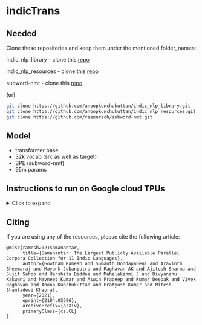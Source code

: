 # indicTrans


## Needed

 Clone these repositories and keep them under the mentioned folder_names:

indic_nlp_library    - clone this [repo](https://github.com/anoopkunchukuttan/indic_nlp_library)

indic_nlp_resources  - clone this [repo](https://github.com/anoopkunchukuttan/indic_nlp_resources)

subword-nmt          - clone this [repo](https://github.com/rsennrich/subword-nmt.git)

(or)

```bash
git clone https://github.com/anoopkunchukuttan/indic_nlp_library.git
git clone https://github.com/anoopkunchukuttan/indic_nlp_resources.git
git clone https://github.com/rsennrich/subword-nmt.git
```


## Model

- transformer base
- 32k vocab (src as well as target)
- BPE (subword-nmt)
- 95m params
## Instructions to run on Google cloud TPUs
<details><summary>Click to expand </summary>
Before starting these steps, make sure to prepare the dataset (normalization -> bpe -> .. -> binarization) following the steps in indicTrans workflow or do these steps on a cpu instance before launching the tpu instance (to save time and costs)

### Creating TPU instance

- Create a cpu instance on gcp with `torch-xla` image like:
```bash
gcloud compute --project=${PROJECT_ID} instances create <name for your instance> \
  --zone=<zone>  \
  --machine-type=n1-standard-16  \
  --image-family=torch-xla \
  --image-project=ml-images  \
  --boot-disk-size=200GB \
  --scopes=https://www.googleapis.com/auth/cloud-platform
```
- Once the instance is created, Launch a Cloud TPU (from your cpu vm instance) using the following command (you can change the `accelerator_type` according to your needs):
```bash
gcloud compute tpus create <name for your TPU> \
--zone=<zone> \
--network=default \
--version=pytorch-1.7 \
--accelerator-type=v3-8
```
                                          (or)
Create a new tpu using the GUI in https://console.cloud.google.com/compute/tpus and make sure to select `version` as  `pytorch 1.7`.

- Once the tpu is launched, identify its ip address:
```bash
# you can run this inside cpu instance and note down the IP address which is located under the NETWORK_ENDPOINTS column
gcloud compute tpus list --zone=us-central1-a
```
                                          (or)
Go to https://console.cloud.google.com/compute/tpus and note down ip address for the created TPU from the `interal ip` column

### Installing Fairseq, getting data on the cpu instance

- Activate the `torch xla 1.7` conda environment and install necessary libs for IndicTrans (**Excluding FairSeq**):
```bash
conda activate torch-xla-1.7
pip install sacremoses pandas mock sacrebleu tensorboardX pyarrow
```
- Configure environment variables for TPU:
```bash
export TPU_IP_ADDRESS=ip-address; \
export XRT_TPU_CONFIG="tpu_worker;0;$TPU_IP_ADDRESS:8470"
```
- Download the prepared binarized data for FairSeq

- Clone the latest version of Fairseq (this supports tpu) and install from source. There is an [issue](https://github.com/pytorch/fairseq/issues/3259) with the latest commit and hence we use a different commit to install from source (This may have been fixed in the latest master but we have not tested it.)
```bash
git clone https://github.com/pytorch/fairseq.git
git checkout da9eaba12d82b9bfc1442f0e2c6fc1b895f4d35d
pip install --editable ./
```

- Start TPU training
```bash
# this is for using all tpu cores
export MKL_SERVICE_FORCE_INTEL=1

fairseq-train   {expdir}/exp2_m2o_baseline/final_bin \
--max-source-positions=200 \
--max-target-positions=200 \
--max-update=1000000 \
--save-interval=5   \
--arch=transformer  \
--attention-dropout=0.1   \
--criterion=label_smoothed_cross_entropy   \
--source-lang=SRC   \
--lr-scheduler=inverse_sqrt   \
--skip-invalid-size-inputs-valid-test   \
--target-lang=TGT   \
--label-smoothing=0.1   \
--update-freq=1   \
--optimizer adam   \
--adam-betas '(0.9, 0.98)'   \
--warmup-init-lr 1e-07   \
--lr 0.0005   \
--warmup-updates 4000   \
--dropout 0.2 \
--weight-decay 0.0  \
--tpu \
--distributed-world-size 8   \
--max-tokens 8192 \
--num-batch-buckets 8 \
--tensorboard-logdir  {expdir}/exp2_m2o_baseline/tensorboard  \
--save-dir {expdir}/exp2_m2o_baseline/model \
--keep-last-epochs 5 \
--patience 5
```

**Note** While training, we noticed that the training was slower on tpus, compared to using multiple GPUs, we have documented some issues and [filed an issue](https://github.com/pytorch/fairseq/issues/3317) at fairseq repo for advice. We'll update this section as we learn more about efficient training on TPUs. Also feel free to open an issue/pull request if you find a bug or know an efficient method to make code train faster on tpus.

</details>

## Citing

If you are using any of the resources, please cite the following article:
```
@misc{ramesh2021samanantar,
      title={Samanantar: The Largest Publicly Available Parallel Corpora Collection for 11 Indic Languages}, 
      author={Gowtham Ramesh and Sumanth Doddapaneni and Aravinth Bheemaraj and Mayank Jobanputra and Raghavan AK and Ajitesh Sharma and Sujit Sahoo and Harshita Diddee and Mahalakshmi J and Divyanshu Kakwani and Navneet Kumar and Aswin Pradeep and Kumar Deepak and Vivek Raghavan and Anoop Kunchukuttan and Pratyush Kumar and Mitesh Shantadevi Khapra},
      year={2021},
      eprint={2104.05596},
      archivePrefix={arXiv},
      primaryClass={cs.CL}
}
```
